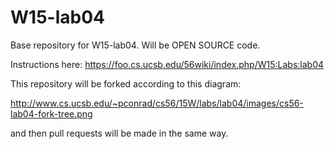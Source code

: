 # W15-lab04
Base repository for W15-lab04.  Will be OPEN SOURCE code.

Instructions here: https://foo.cs.ucsb.edu/56wiki/index.php/W15:Labs:lab04

This repository will be forked according to this diagram:

http://www.cs.ucsb.edu/~pconrad/cs56/15W/labs/lab04/images/cs56-lab04-fork-tree.png
  
and then pull requests will be made in the same way.

